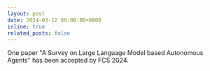 ```yaml
---
layout: post
date: 2024-03-12 00:00:00+0800
inline: true
related_posts: false
---
```


One paper "A Survey on Large Language Model based Autonomous Agents" has been accepted by FCS 2024.
